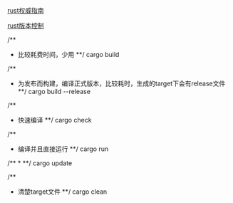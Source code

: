 

[rust权威指南](https://kaisery.github.io/trpl-zh-cn/ch03-05-control-flow.html)

[rust版本控制](https://rustwiki.org/zh-CN/edition-guide/rust-2018/rustup-for-managing-rust-versions.html)

/**
* 比较耗费时间，少用
**/
cargo build

/**
* 为发布而构建，编译正式版本，比较耗时，生成的target下会有release文件
**/
cargo build --release

/**
* 快速编译
**/
cargo check

/**
* 编译并且直接运行
**/
cargo run

/**
*
**/
cargo update

/**
* 清楚target文件
**/
cargo clean
